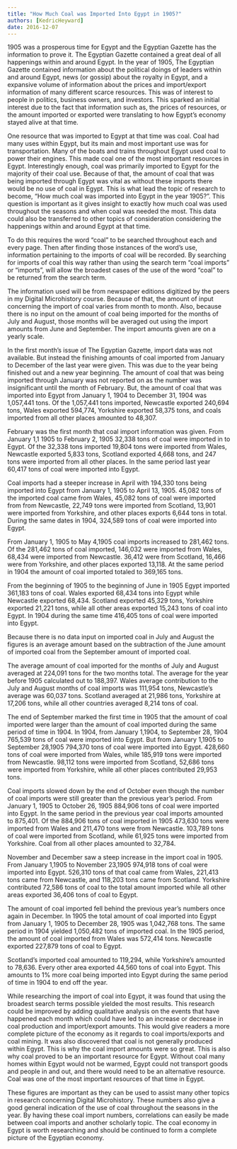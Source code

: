 ```yaml
---
title: "How Much Coal was Imported Into Egypt in 1905?"
authors: [KedricHeyward]
date: 2016-12-07
---
```

1905 was a prosperous time for Egypt and the Egyptian Gazette has the information to prove it. The Egyptian Gazette contained a great deal of all happenings within and around Egypt. In the year of 1905, The Egyptian Gazette contained information about the political doings of leaders within and around Egypt, news (or gossip) about the royalty in Egypt, and a expansive volume of information about the prices and import/export information of many different scarce resources. This was of interest to people in politics, business owners, and investors. This sparked an initial interest due to the fact that information such as, the prices of resources, or the amount imported or exported were translating to how Egypt’s economy stayed alive at that time.

One resource that was imported to Egypt at that time was coal. Coal had many uses within Egypt, but its main and most important use was for transportation. Many of the boats and trains throughout Egypt used coal to power their engines. This made coal one of the most important resources in Egypt. Interestingly enough, coal was primarily imported to Egypt for the majority of their coal use. Because of that, the amount of coal that was being imported through Egypt was vital as without these imports there would be no use of coal in Egypt.  This is what lead the topic of research to become, “How much coal was imported into Egypt in the year 1905?”. This question is important as it gives insight to exactly how much coal was used throughout the seasons and when coal was needed the most. This data could also be transferred to other topics of consideration considering the happenings within and around Egypt at that time.

To do this requires the word “coal” to be searched throughout each and every page. Then after finding those instances of the word’s use, information pertaining to the imports of coal will be recorded. By searching for imports of coal this way rather than using the search term “coal imports” or “imports”, will allow the broadest cases of the use of the word “coal” to be returned from the search term.

The information used will be from newspaper editions digitized by the peers in my Digital Microhistory course. Because of that, the amount of input concerning the import of coal varies from month to month. Also, because there is no input on the amount of coal being imported for the months of July and August, those months will be averaged out using the import amounts from June and September. The import amounts given are on a yearly scale.  

In the first month’s issue of The Egyptian Gazette, import data was not available. But instead the finishing amounts of coal imported from January to December of the last year were given. This was due to the year being finished out and a new year beginning. The amount of coal that was being imported through January was not reported on as the number was insignificant until the month of February. But, the amount of coal that was imported into Egypt from January 1, 1904 to December 31, 1904 was 1,057,441 tons. Of the 1,057,441 tons imported, Newcastle exported 240,694 tons, Wales exported 594,774, Yorkshire exported 58,375 tons, and coals imported from all other places amounted to 48,307.

February was the first month that coal import information was given. From January 1,1 1905 to February 2, 1905 32,338 tons of coal were imported in to Egypt. Of the 32,338 tons imported 19,804 tons were imported from Wales, Newcastle exported 5,833 tons, Scotland exported 4,668 tons, and 247 tons were imported from all other places. In the same period last year 60,417 tons of coal were imported into Egypt.

Coal imports had a steeper increase in April with 194,330 tons being imported into Egypt from January 1, 1905 to April 13, 1905. 45,082 tons of the imported coal came from Wales, 45,082 tons of coal were imported from from Newcastle, 22,749 tons were imported from Scotland, 13,901 were imported from Yorkshire, and other places exports 6,644 tons in total. During the same dates in 1904, 324,589 tons of coal were imported into Egypt.

From January 1, 1905 to May 4,1905 coal imports increased to 281,462 tons. Of the 281,462 tons of coal imported, 146,032 were imported from Wales, 68,434 were imported from Newcastle. 36,412 were from Scotland, 16,466 were from Yorkshire, and other places exported 13,118. At the same period in 1904 the amount of coal imported totaled to 369,165 tons.

From the beginning of 1905 to the beginning of June in 1905 Egypt imported 361,183 tons of coal. Wales exported 68,434 tons into Egypt while Newcastle exported 68,434. Scotland exported 45,329 tons, Yorkshire exported 21,221 tons, while all other areas exported 15,243 tons of coal into Egypt. In 1904 during the same time 416,405 tons of coal were imported into Egypt.

Because there is no data input on imported coal in July and August the figures is an average amount based on the subtraction of the June amount of imported coal from the September amount of imported coal.

The average amount of coal imported for the months of July and August averaged at 224,091 tons for the two months total. The average for the year before 1905 calculated out to 188,397. Wales average contribution to the July and August months of coal imports was 111,954 tons, Newcastle’s average was 60,037 tons. Scotland averaged at 21,986 tons, Yorkshire at 17,206 tons, while all other countries averaged 8,214 tons of coal.

The end of September marked the first time in 1905 that the amount of coal imported were larger than the amount of coal imported during the same period of time in 1904. In 1904, from January 1,1904, to September 28, 1904 765,539 tons of coal were imported into Egypt. But from January 1,1905 to September 28,1905 794,370 tons of coal were imported into Egypt. 428,660 tons of coal were imported from Wales, while 185,919 tons were imported from Newcastle. 98,112 tons were imported from Scotland, 52,686 tons were imported from Yorkshire, while all other places contributed 29,953 tons.

Coal imports slowed down by the end of October even though the number of coal imports were still greater than the previous year’s period. From January 1, 1905 to October 26, 1905 884,906 tons of coal were imported into Egypt. In the same period in the previous year coal imports amounted to 875,401. Of the 884,906 tons of coal imported in 1905 473,630 tons were imported from Wales and 211,470 tons were from Newcastle. 103,789 tons of coal were imported from Scotland, while 61,925 tons were imported from Yorkshire. Coal from all other places amounted to 32,784.

November and December saw a steep increase in the import coal in 1905. From January 1,1905 to November 23,1905 974,918 tons of coal were imported into Egypt. 526,310 tons of that coal came from Wales, 221,413 tons came from Newcastle, and 118,203 tons came from Scotland. Yorkshire contributed 72,586 tons of coal to the total amount imported while all other areas exported 36,406 tons of coal to Egypt.

The amount of coal imported fell behind the previous year’s numbers once again in December. In 1905 the total amount of coal imported into Egypt from January 1, 1905 to December 28, 1905 was 1,042,768 tons. The same period in 1904 yielded 1,050,482 tons of imported coal. In the 1905 period, the amount of coal imported from Wales was 572,414 tons. Newcastle exported 227,879 tons of coal to Egypt.

Scotland’s imported coal amounted to 119,294, while Yorkshire’s amounted to 78,636. Every other area exported 44,560 tons of coal into Egypt. This amounts to 1% more coal being imported into Egypt during the same period of time in 1904 to end off the year.

While researching the import of coal into Egypt, it was found that using the broadest search terms possible yielded the most results. This research could be improved by adding qualitative analysis on the events that have happened each month which could have led to an increase or decrease in coal production and import/export amounts. This would give readers a more complete picture of the economy as it regards to coal imports/exports and coal mining. It was also discovered that coal is not generally produced within Egypt. This is why the coal import amounts were so great. This is also why coal proved to be an important resource for Egypt. Without coal many homes within Egypt would not be warmed, Egypt could not transport goods and people in and out, and there would need to be an alternative resource. Coal was one of the most important resources of that time in Egypt.

These figures are important as they can be used to assist many other topics in research concerning Digital Microhistory. These numbers also give a good general indication of the use of coal throughout the seasons in the year.  By having these coal import numbers, correlations can easily be made between coal imports and another scholarly topic. The coal economy in Egypt is worth researching and should be continued to form a complete picture of the Egyptian economy.
